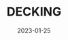 ---
component: "service1_banner"
date: "2023-01-25"
title: DECKING
text: A MESSAGE TO BE DETERMINED. MADE EXTRA LONG TO EXAMINE THE EFFECTS OF WRAPPING. A MESSAGE TO BE DETERMINED. MADE EXTRA LONG TO EXAMINE THE EFFECTS OF WRAPPING
textColor: white
featuredImage: ../../../images/temporary_service_banner.webp
---